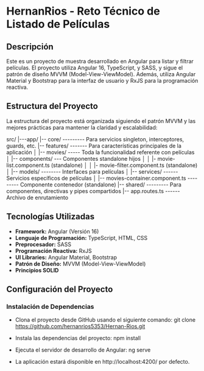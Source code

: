 # HernanRios - Reto Técnico de Listado de Películas

## Descripción

Este es un proyecto de muestra desarrollado en Angular para listar y filtrar películas. El proyecto utiliza Angular 16, TypeScript, y SASS, y sigue el patrón de diseño MVVM (Model-View-ViewModel). Además, utiliza Angular Material y Bootstrap para la interfaz de usuario y RxJS para la programación reactiva.

## Estructura del Proyecto

La estructura del proyecto está organizada siguiendo el patrón MVVM y las mejores prácticas para mantener la claridad y escalabilidad:

src/
|---app/
    |-- core/   --------- Para servicios singleton, interceptores, guards, etc.
    |-- features/ ------- Para características principales de la aplicación
    │   |-- movies/ ----- Toda la funcionalidad referente con películas
    │       |-- components/ --- Componentes standalone hijos
    │       │   |- movie-list.component.ts  (standalone)
    │       │   |- movie-filter.component.ts (standalone)
    │       |-- models/ -------- Interfaces para películas
    │       |-- services/ ------ Servicios específicos de películas
    │       |-- movies-container.component.ts  --------- Componente contenedor (standalone)
    |-- shared/ --------- Para componentes, directivas y pipes compartidos
    |-- app.routes.ts ------ Archivo de enrutamiento

## Tecnologías Utilizadas

- **Framework:** Angular (Versión 16)
- **Lenguaje de Programación:** TypeScript, HTML, CSS
- **Preprocesador:** SASS
- **Programación Reactiva:** RxJS
- **UI Libraries:** Angular Material, Bootstrap
- **Patrón de Diseño:** MVVM (Model-View-ViewModel)
- **Principios SOLID**

## Configuración del Proyecto

### Instalación de Dependencias

- Clona el proyecto desde GitHub usando el siguiente comando: 
    git clone https://github.com/hernanrios5353/Hernan-Rios.git

- Instala las dependencias del proyecto:
    npm install

- Ejecuta el servidor de desarrollo de Angular:
    ng serve

- La aplicación estará disponible en http://localhost:4200/ por defecto.

